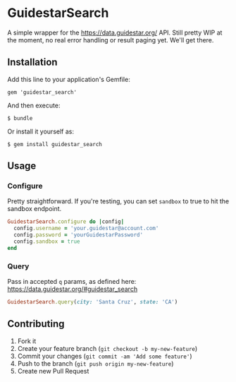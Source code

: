 # GuidestarSearch

A simple wrapper for the https://data.guidestar.org/ API. Still pretty WIP at the moment, no real error handling or result paging yet. We'll get there.

## Installation

Add this line to your application's Gemfile:

    gem 'guidestar_search'

And then execute:

    $ bundle

Or install it yourself as:

    $ gem install guidestar_search

## Usage

### Configure

Pretty straightforward. If you're testing, you can set `sandbox` to true to hit the sandbox endpoint.

``` ruby
GuidestarSearch.configure do |config|
  config.username = 'your.guidestar@account.com'
  config.password = 'yourGuidestarPassword'
  config.sandbox = true
end
```

### Query

Pass in accepted `q` params, as defined here: https://data.guidestar.org/#guidestar_search

``` ruby
GuidestarSearch.query(city: 'Santa Cruz', state: 'CA')
```

## Contributing

1. Fork it
2. Create your feature branch (`git checkout -b my-new-feature`)
3. Commit your changes (`git commit -am 'Add some feature'`)
4. Push to the branch (`git push origin my-new-feature`)
5. Create new Pull Request

